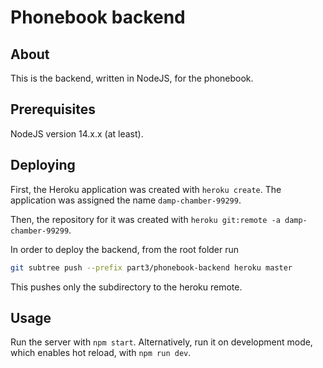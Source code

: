 # Phonebook backend

## About

This is the backend, written in NodeJS, for the phonebook.

## Prerequisites

NodeJS version 14.x.x (at least).

## Deploying

First, the Heroku application was created with `heroku create`. The application was assigned the name `damp-chamber-99299`.

Then, the repository for it was created with `heroku git:remote -a damp-chamber-99299`.

In order to deploy the backend, from the root folder run

``` bash
git subtree push --prefix part3/phonebook-backend heroku master
```

This pushes only the subdirectory to the heroku remote.

## Usage

Run the server with `npm start`. Alternatively, run it on development mode, which enables hot reload, with `npm run dev`.
